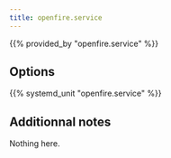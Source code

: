 ```yaml
---
title: openfire.service
---
```


{{% provided_by "openfire.service" %}}

## Options

{{% systemd_unit "openfire.service" %}}

## Additionnal notes

Nothing here.